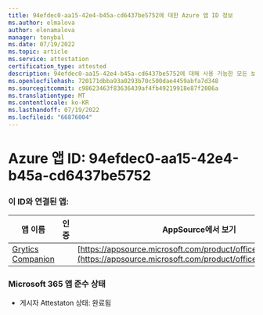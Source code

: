 ```yaml
---
title: 94efdec0-aa15-42e4-b45a-cd6437be5752에 대한 Azure 앱 ID 정보
ms.author: elmalova
author: elenamalova
manager: tonybal
ms.date: 07/19/2022
ms.topic: article
ms.service: attestation
certification_type: attested
description: 94efdec0-aa15-42e4-b45a-cd6437be5752에 대해 사용 가능한 모든 보안 및 규정 준수 정보입니다.
ms.openlocfilehash: 720171dbba93a0293b70c500dae4459abfa7d348
ms.sourcegitcommit: c98623463f83636439af4fb49219918e87f2086a
ms.translationtype: MT
ms.contentlocale: ko-KR
ms.lasthandoff: 07/19/2022
ms.locfileid: "66876004"
---
```

# <a name="azure-app-id-94efdec0-aa15-42e4-b45a-cd6437be5752"></a>Azure 앱 ID: 94efdec0-aa15-42e4-b45a-cd6437be5752


### <a name="apps-associated-with-this-id"></a>이 ID와 연결된 앱:
| **앱 이름** | **인증** | **AppSource에서 보기** |
|--------------|---------------|-----------------------|
| [Grytics Companion](../forward/WA200004217.md) |  | [https://appsource.microsoft.com/product/office/WA200004217](https://appsource.microsoft.com/product/office/WA200004217) |

### <a name="microsoft-365-app-compliance-status"></a>Microsoft 365 앱 준수 상태
- 게시자 Attestaton 상태: 완료됨
